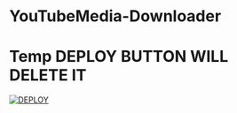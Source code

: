 # YouTubeMedia-Downloader 

# Temp DEPLOY BUTTON WILL DELETE IT 

[![DEPLOY](https://www.herokucdn.com/deploy/button.svg)](https://heroku.com/deploy?template=https://github.com/PsychoBots/YouTubeMedia-Downloader)
